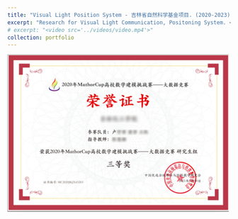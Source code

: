 ```yaml
---
title: "Visual Light Position System - 吉林省自然科学基金项目. (2020-2023)"
excerpt: "Research for Visual Light Communication, Positoning System. <br/><img src='/images/remote-sensing.png' style='max-width: 500px;'>"
# excerpt: "<video src='../videos/video.mp4'>"
collection: portfolio
---
```




<img src='/images/mathorcup2020.png' style='max-width: 500px;'>
